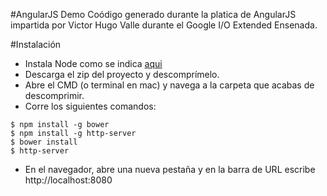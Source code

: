 #AngularJS Demo
Coódigo generado durante la platica de AngularJS impartida por Victor Hugo Valle durante el Google I/O Extended Ensenada.

#Instalación

* Instala Node como se indica <a href="http://google.com/" target="_blank">aqui</a>
* Descarga el zip del proyecto y descomprímelo.
* Abre el CMD (o terminal en mac) y navega a la carpeta que acabas de descomprimir.
* Corre los siguientes comandos:

```
$ npm install -g bower
$ npm install -g http-server
$ bower install
$ http-server
```

* En el navegador, abre una nueva pestaña y en la barra de URL escribe http://localhost:8080

